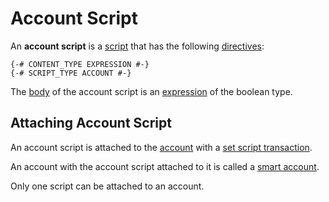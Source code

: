 # Account Script

An **account script** is a [script](/en/ride/script) that has the following [directives](/en/ride/script/directives):

``` ride
{-# CONTENT_TYPE EXPRESSION #-}
{-# SCRIPT_TYPE ACCOUNT #-}
```

The [body](/en/ride/script/script-body) of the account script is an [expression](/en/ride/base-concepts/expression) of the boolean type.

## Attaching Account Script

An account script is attached to the [account](/en/blockchain/account) with a [set script transaction](/en/blockchain/transaction-type/set-script-transaction).

An account with the account script attached to it is called a [smart account](/en/blockchain/account/smart-account).

Only one script can be attached to an account.

